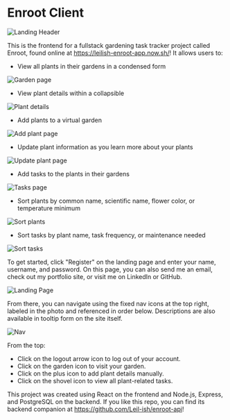 # Enroot Client

![Landing Header](https://i.imgur.com/kT7Fbbb.png)

This is the frontend for a fullstack gardening task tracker project called Enroot, found online at <https://leilish-enroot-app.now.sh/>! It allows users to:

* View all plants in their gardens in a condensed form

![Garden page](https://i.imgur.com/KsJEnUZ.png)

* View plant details within a collapsible

![Plant details](https://i.imgur.com/U31MSnB.png)

* Add plants to a virtual garden

![Add plant page](https://i.imgur.com/S47ErEm.png)

* Update plant information as you learn more about your plants

![Update plant page](https://i.imgur.com/5oZUCTX.png)

* Add tasks to the plants in their gardens  

![Tasks page](https://i.imgur.com/Zguuul0.png)

* Sort plants by common name, scientific name, flower color, or temperature minimum

![Sort plants](https://i.imgur.com/HCRxLxp.png)

* Sort tasks by plant name, task frequency, or maintenance needed

![Sort tasks](https://i.imgur.com/2DooIJ2.png)

To get started, click "Register" on the landing page and enter your name, username, and password. On this page, you can also send me an email, check out my portfolio site, or visit me on LinkedIn or GitHub.  

![Landing Page](https://i.imgur.com/YSi5xPF.png)

From there, you can navigate using the fixed nav icons at the top right, labeled in the photo and referenced in order below. Descriptions are also available in tooltip form on the site itself.  

![Nav](https://i.imgur.com/EYgrazY.png) 

From the top:

* Click on the logout arrow icon to log out of your account.
* Click on the garden icon to visit your garden.
* Click on the plus icon to add plant details manually.
* Click on the shovel icon to view all plant-related tasks.

This project was created using React on the frontend and Node.js, Express, and PostgreSQL on the backend. If you like this repo, you can find its backend companion at <https://github.com/Leil-ish/enroot-api>!
